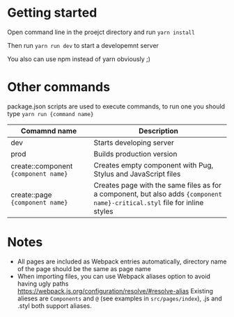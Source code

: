# Getting started

Open command line in the proejct directory and run  `yarn install`

Then run `yarn run dev` to start a developemnt server

You also can use npm instead of yarn obviously ;)

# Other commands

package.json scripts are used to execute commands, to run one you should type 
`yarn run {command name}`

Comamnd name | Description
--- | ---
dev | Starts developing server
prod | Builds production version
create::component `{component name}` | Creates empty component with Pug, Stylus and JavaScript files
create::page `{component name}` | Creates page with the same files as for a component, but also adds `{component name}-critical.styl` file for inline styles 


# Notes

* All pages are included as Webpack entries automatically, directory name of the page should be the same as page name
* When importing files, you can use Webpack aliases option to avoid having ugly paths https://webpack.js.org/configuration/resolve/#resolve-alias Existing alieses are `Components` and `@` (see examples in `src/pages/index`), .js and .styl both support aliases.
